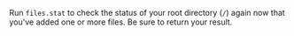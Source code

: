 Run `files.stat` to check the status of your root directory (`/`) again now that you've added one or more files. Be sure to return your result.
